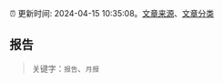 :alarm_clock: 更新时间: 2024-04-15 10:35:08。[文章来源](/README.md)、[文章分类](/TAGS.md)

## 报告


> 关键字：`报告`、`月报`



